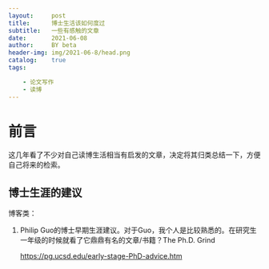 ```yaml
---
layout:     post
title:      博士生活该如何度过
subtitle:   一些有感触的文章
date:       2021-06-08
author:     BY beta
header-img: img/2021-06-8/head.png
catalog:    true
tags:

    - 论文写作
    - 读博
---
```


# 前言

这几年看了不少对自己读博生活相当有启发的文章，决定将其归类总结一下，方便自己将来的检索。

## 博士生涯的建议

博客类：

1. Philip Guo的博士早期生涯建议。对于Guo，我个人是比较熟悉的。在研究生一年级的时候就看了它鼎鼎有名的文章/书籍？The Ph.D. Grind

   https://pg.ucsd.edu/early-stage-PhD-advice.htm

